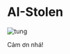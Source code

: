 # AI-Stolen
![tung](https://user-images.githubusercontent.com/88236617/168318141-c3beb5fa-1767-4876-a4d3-32a04d75c5af.png)

Cảm ơn nhá!
